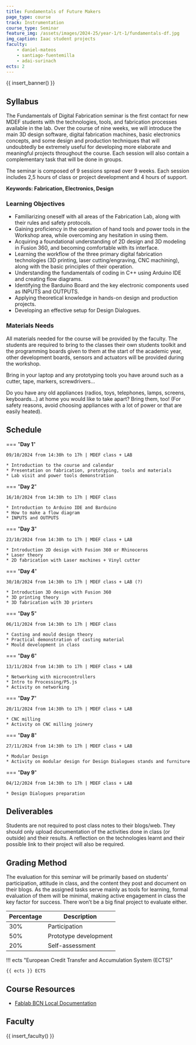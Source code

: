 ```yaml
---
title: Fundamentals of Future Makers
page_type: course
track: Instrumentation
course_type: Seminar
feature_img: /assets/images/2024-25/year-1/t-1/fundamentals-df.jpg
img_caption: Iaac student projects
faculty:
    - daniel-mateos
    - santiago-fuentemilla
    - adai-surinach
ects: 2
---
```


{{ insert_banner() }}

## Syllabus

The Fundamentals of Digital Fabrication seminar is the first contact for new MDEF students with the technologies, tools, and fabrication processes available in the lab. Over the course of nine weeks, we will introduce the main 3D design software, digital fabrication machines, basic electronics concepts, and some design and production techniques that will undoubtedly be extremely useful for developing more elaborate and meaningful projects throughout the course. Each session will also contain a complementary task that will be done in groups.

The seminar is composed of 9 sessions spread over 9 weeks. Each session includes 2,5 hours of class or project development and 4 hours of support.

**Keywords: Fabrication, Electronics, Design**

### Learning Objectives

- Familiarizing oneself with all areas of the Fabrication Lab, along with their rules and safety protocols.
- Gaining proficiency in the operation of hand tools and power tools in the Workshop area, while overcoming any hesitation in using them.
- Acquiring a foundational understanding of 2D design and 3D modeling in Fusion 360, and becoming comfortable with its interface.
- Learning the workflow of the three primary digital fabrication technologies (3D printing, laser cutting/engraving, CNC machining), along with the basic principles of their operation.
- Understanding the fundamentals of coding in C++ using Arduino IDE and creating flow diagrams.
- Identifying the Barduino Board and the key electronic components used as INPUTS and OUTPUTS.
- Applying theoretical knowledge in hands-on design and production projects.
- Developing an effective setup for Design Dialogues.

### Materials Needs

All materials needed for the course will be provided by the faculty. The students are required to bring to the classes their own students toolkit and the programming boards given to them at the start of the academic year, other development boards, sensors and actuators will be provided during the workshop.

Bring in your laptop and any prototyping tools you have around such as a cutter, tape, markers, screwdrivers...

Do you have any old appliances (radios, toys, telephones, lamps, screens, keyboards...) at home you would like to take apart? Bring them, too! (For safety reasons, avoid choosing appliances with a lot of power or that are easily heated).

## Schedule

=== "**Day 1**"

    09/10/2024 from 14:30h to 17h | MDEF class + LAB

    * Introduction to the course and calendar
    * Presentation on fabrication, prototyping, tools and materials
    * Lab visit and power tools demonstration

=== "**Day 2**"

    16/10/2024 from 14:30h to 17h | MDEF class

    * Introduction to Arduino IDE and Barduino
    * How to make a flow diagram 
    * INPUTS and OUTPUTS

=== "**Day 3**"

    23/10/2024 from 14:30h to 17h | MDEF class + LAB

    * Introduction 2D design with Fusion 360 or Rhinoceros
    * Laser theory
    * 2D fabrication with Laser machines + Vinyl cutter

=== "**Day 4**"

    30/10/2024 from 14:30h to 17h | MDEF class + LAB (?)

    * Introduction 3D design with Fusion 360
    * 3D printing theory
    * 3D fabrication with 3D printers

=== "**Day 5**"

    06/11/2024 from 14:30h to 17h | MDEF class

    * Casting and mould design theory
    * Practical demonstration of casting material
    * Mould development in class

=== "**Day 6**"

    13/11/2024 from 14:30h to 17h | MDEF class + LAB

    * Networking with microcontrollers
    * Intro to Processing/P5.js
    * Activity on networking

=== "**Day 7**"

    20/11/2024 from 14:30h to 17h | MDEF class + LAB

    * CNC milling
    * Activity on CNC milling joinery

=== "**Day 8**"

    27/11/2024 from 14:30h to 17h | MDEF class + LAB

    * Modular Design 
    * Activity on modular design for Design Dialogues stands and furniture

=== "**Day 9**"

    04/12/2024 from 14:30h to 17h | MDEF class + LAB

    * Design Dialogues preparation


## Deliverables

Students are not required to post class notes to their blogs/web. They should only upload documentation of the activities done in class (or outside) and their results. A reflection on the technologies learnt and their possible link to their project will also be required.

## Grading Method

The evaluation for this seminar will be primarily based on students' participation, attitude in class, and the content they post and document on their blogs. As the assigned tasks serve mainly as tools for learning, formal evaluation of them will be minimal, making active engagement in class the key factor for success. There won’t be a big final project to evaluate either.


| Percentage  | Description                                     |
| ----------- | ------------------------------------            |
| 30%         | Participation                                   |
| 50%         | Prototype development                           |
| 20%         | Self-assessment                                 |

!!! ects "European Credit Transfer and Accumulation System (ECTS)"

    {{ ects }} ECTS

## Course Resources

- [Fablab BCN Local Documentation](https://fablabbcn-projects.gitlab.io/learning/educational-docs/fabacademy/course-info/what_is_it/) 

## Faculty

{{ insert_faculty() }}

